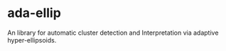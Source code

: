 # ada-ellip
An library for automatic cluster detection and Interpretation via adaptive hyper-ellipsoids.
